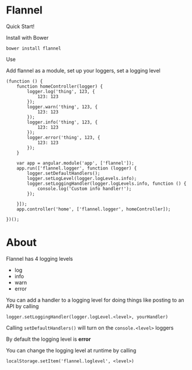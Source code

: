 Flannel
=======

Quick Start!

Install with Bower

    bower install flannel

Use

Add flannel as a module, set up your loggers, set a logging level

    (function () {
        function homeController(logger) {
            logger.log('thing', 123, {
                123: 123
            });
            logger.warn('thing', 123, {
                123: 123
            });
            logger.info('thing', 123, {
                123: 123
            });
            logger.error('thing', 123, {
                123: 123
            });
        }
     
        var app = angular.module('app', ['flannel']);
        app.run(['flannel.logger', function (logger) {
            logger.setDefaultHandlers();
            logger.setLogLevel(logger.logLevels.info);
            logger.setLoggingHandler(logger.logLevels.info, function () {
                console.log('Custom info handler!');
            });
     
        }]);
        app.controller('home', ['flannel.logger', homeController]);
     
    })();

About
=====

Flannel has 4 logging levels

-  log
-  info
-  warn
-  error

You can add a handler to a logging level for doing things like posting to an API by calling

    logger.setLoggingHandler(logger.logLevel.<level>, yourHandler)

Calling `setDefaultHandlers()` will turn on the `console.<level>` loggers

By default the logging level is **error**

You can change the logging level at runtime by calling

    localStorage.setItem('flannel.loglevel', <level>)


